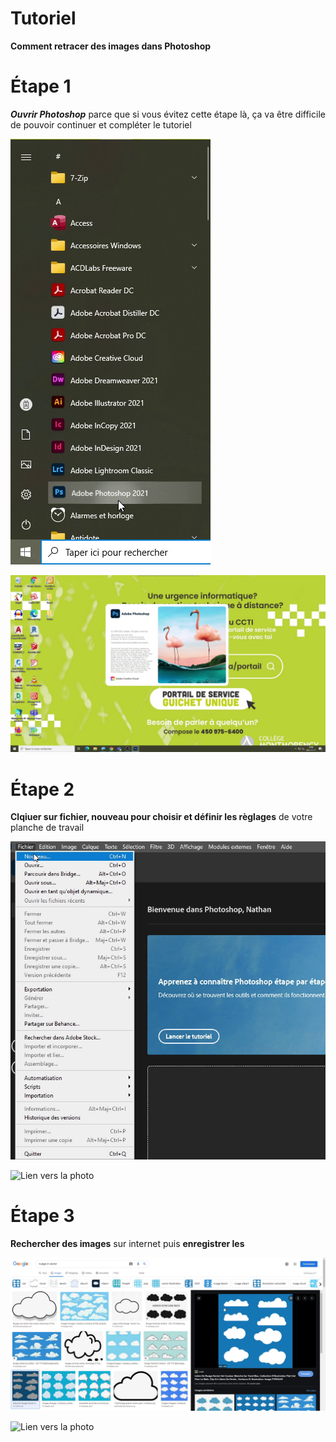 # Tutoriel
**Comment retracer des images dans Photoshop**

# Étape 1
 ***Ouvrir Photoshop*** parce que si vous évitez cette étape là, ça va être difficile de pouvoir continuer et compléter le tutoriel

![Lien vers la photo](medias/Ouvrir_Photoshop.png)

![Lien vers la photo](medias/menu_d'accueil.png)

# Étape 2
 **Clqiuer sur fichier, nouveau pour choisir et définir les règlages** de votre planche de travail
 
 ![Lien vers la photo](medias/Lors_de_l'ouverture.png)
 
 ![Lien vers la photo](medias/Réglages.png)


# Étape 3 
**Rechercher des images** sur internet puis **enregistrer les** 

 ![Lien vers la photo](medias/Recherche_d'images.png)
 
 ![Lien vers la photo](medias/Emregistrer_recherche.png)
